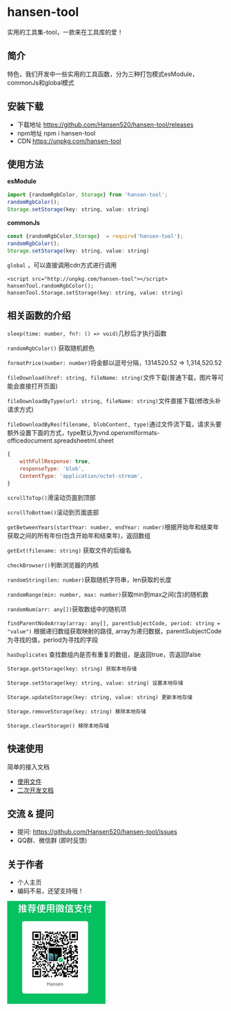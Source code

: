 # hansen-tool
实用的工具集-tool，一款来在工具库的爱！



## 简介
特色，我们开发中一些实用的工具函数，分为三种打包模式esModule，commonJs和global模式

## 安装下载

- 下载地址 https://github.com/Hansen520/hansen-tool/releases
- npm地址 npm i hansen-tool
- CDN https://unpkg.com/hansen-tool

## 使用方法

**esModule**

```javascript
import {randomRgbColor, Storage} from 'hansen-tool';
randomRgbColor();
Storage.setStorage(key: string, value: string)
```

**commonJs**

```javascript
const {randomRgbColor,Storage}  = require('hansen-tool');
randomRgbColor();
Storage.setStorage(key: string, value: string)
```

`global` ，可以直接调用cdn方式进行调用

```javascrip
<script src="http://unpkg.com/hansen-tool"></script>
hansenTool.randomRgbColor();
hansenTool.Storage.setStorage(key: string, value: string)
```

## 相关函数的介绍

`sleep(time: number, fn?: () => void)`几秒后才执行函数

`randomRgbColor()` 获取随机颜色

`formatPrice(number: number)`将金额以逗号分隔，1314520.52 => 1,314,520.52

`fileDownload(href: string, fileName: string)`文件下载(普通下载，图片等可能会直接打开页面)

`fileDownloadByType(url: string, fileName: string)`文件直接下载(修改头补请求方式)

`fileDownloadByRes(filename, blobContent, type)`通过文件流下载，请求头要额外设置下面的方式，type默认为vnd.openxmlformats-officedocument.spreadsheetml.sheet

```javascript
{
    withFullResponse: true,
    responseType: 'blob',
    ContentType: 'application/octet-stream',
}
```

`scrollToTop()`滑滚动页面到顶部

`scrollToBottom()`滚动到页面底部

`getBetweenYears(startYear: number, endYear: number)`根据开始年和结束年获取之间的所有年份(包含开始年和结束年)，返回数组

`getExt(filename: string)` 获取文件的后缀名

`checkBrowser()`判断浏览器的内核

`randomString(len: number)`获取随机字符串，len获取的长度

`randomRange(min: number, max: number)`获取min到max之间(含)的随机数

`randomNum(arr: any[])`获取数组中的随机项

`findParentNodeArray(array: any[], parentSubjectCode, period: string = "value")` 根据递归数组获取映射的路径, array为递归数据，parentSubjectCode为寻找的值，period为寻找的字段

`hasDuplicates` 查找数组内是否有重复的数组，是返回true，否返回false

```jvascript
Storage.getStorage(key: string) 获取本地存储

Storage.setStorage(key: string, value: string) 设置本地存储

Storage.updateStorage(key: string, value: string) 更新本地存储

Storage.removeStorage(key: string) 移除本地存储

Storage.clearStorage() 移除本地存储

```



## 快速使用
简单的接入文档

- [使用文件](./doc/use/PEADME.md)
- [二次开发文档](./doc/dev/README.md)

## 交流 & 提问
- 提问: https://github.com/Hansen520/hansen-tool/issues
- QQ群、微信群 (即时反馈)

## 关于作者
- 个人主页
- 编码不易，还望支持哦！
<img src="1698907738233.png" alt="Alt text" style="zoom:50%;" />